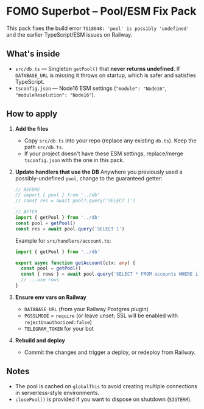 
# FOMO Superbot – Pool/ESM Fix Pack

This pack fixes the build error `TS18048: 'pool' is possibly 'undefined'` and
the earlier TypeScript/ESM issues on Railway.

## What's inside
- `src/db.ts` — Singleton `getPool()` that **never returns undefined**. If `DATABASE_URL`
  is missing it throws on startup, which is safer and satisfies TypeScript.
- `tsconfig.json` — Node16 ESM settings (`"module": "Node16"`, `"moduleResolution": "Node16"`).

## How to apply
1. **Add the files**
   - Copy `src/db.ts` into your repo (replace any existing `db.ts`). Keep the path `src/db.ts`.
   - If your project doesn't have these ESM settings, replace/merge `tsconfig.json` with the one in this pack.

2. **Update handlers that use the DB**
   Anywhere you previously used a possibly-undefined `pool`, change to the guaranteed getter:

   ```ts
   // BEFORE
   // import { pool } from '../db'
   // const res = await pool?.query('SELECT 1')

   // AFTER
   import { getPool } from '../db'
   const pool = getPool()
   const res = await pool.query('SELECT 1')
   ```

   Example for `src/handlers/account.ts`:

   ```ts
   import { getPool } from '../db'

   export async function getAccount(ctx: any) {
     const pool = getPool()
     const { rows } = await pool.query('SELECT * FROM accounts WHERE id = $1', [ctx.from?.id])
     // ...use rows
   }
   ```

3. **Ensure env vars on Railway**
   - `DATABASE_URL` (from your Railway Postgres plugin)
   - `PGSSLMODE` = `require` (or leave unset; SSL will be enabled with `rejectUnauthorized:false`)
   - `TELEGRAM_TOKEN` for your bot

4. **Rebuild and deploy**
   - Commit the changes and trigger a deploy, or redeploy from Railway.

## Notes
- The pool is cached on `globalThis` to avoid creating multiple connections in serverless-style environments.
- `closePool()` is provided if you want to dispose on shutdown (`SIGTERM`).
